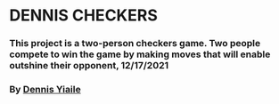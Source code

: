 # DENNIS CHECKERS
### This project is a two-person checkers game. Two people compete to win the game by making moves that will enable outshine their opponent, 12/17/2021
### By [Dennis Yiaile](https://github.com/Dennis-tec)
